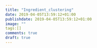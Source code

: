 ```yaml
---
title: "Ingredient_clustering"
date: 2019-04-05T13:59:12+01:00
publishdate: 2019-04-05T13:59:12+01:00
image: ""
tags:[]
comments: true
draft: true
---
```

